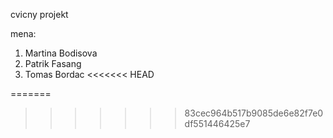 cvicny projekt

mena:

1. Martina Bodisova
2. Patrik Fasang
3. Tomas Bordac
<<<<<<< HEAD

=======
>>>>>>> 83cec964b517b9085de6e82f7e0df551446425e7
